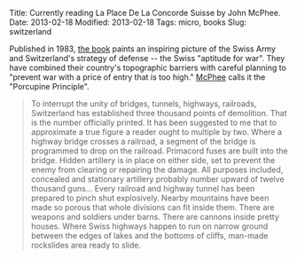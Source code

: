 Title: Currently reading La Place De La Concorde Suisse by John McPhee.
Date: 2013-02-18
Modified: 2013-02-18
Tags: micro, books
Slug: switzerland

Published in 1983, [the book](http://www.amazon.com/Place-Concorde-Suisse-John-McPhee/dp/0374519323) paints an inspiring picture of the Swiss Army and Switzerland's strategy of defense -- the Swiss "aptitude for war". They have combined their country's topographic barriers with careful planning to "prevent war with a price of entry that is too high." [McPhee](https://en.wikipedia.org/wiki/John_McPhee) calls it the "Porcupine Principle".

> To interrupt the unity of bridges, tunnels, highways, railroads, Switzerland has established three thousand points of demolition. That is the number officially printed. It has been suggested to me that to approximate a true figure a reader ought to multiple by two. Where a highway bridge crosses a railroad, a segment of the bridge is programmed to drop on the railroad. Primacord fuses are built into the bridge. Hidden artillery is in place on either side, set to prevent the enemy from clearing or repairing the damage. All purposes included, concealed and stationary artillery probably number upward of twelve thousand guns... Every railroad and highway tunnel has been prepared to pinch shut explosively. Nearby mountains have been made so porous that whole divisions can fit inside them. There are weapons and soldiers under barns. There are cannons inside pretty houses. Where Swiss highways happen to run on narrow ground between the edges of lakes and the bottoms of cliffs, man-made rockslides area ready to slide.
